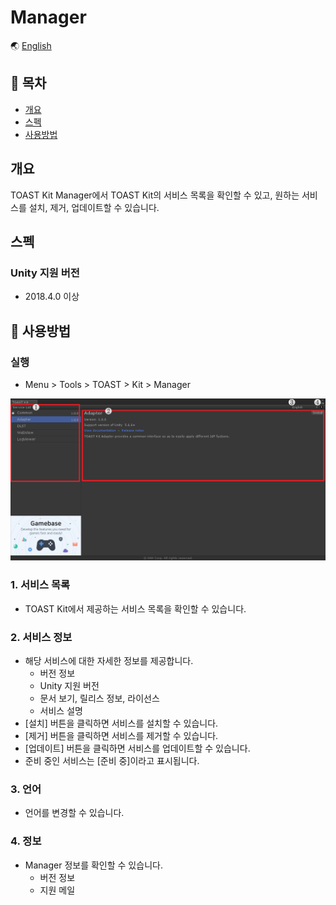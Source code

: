 # Manager

🌏 [English](README.en.md)

## 🚩 목차

* [개요](#개요)
* [스펙](#스펙)
* [사용방법](#-사용방법)

## 개요

TOAST Kit Manager에서 TOAST Kit의 서비스 목록을 확인할 수 있고, 원하는 서비스를 설치, 제거, 업데이트할 수 있습니다.

## 스펙

### Unity 지원 버전

* 2018.4.0 이상

## 🔨 사용방법

### 실행

* Menu > Tools > TOAST > Kit > Manager

![Manager](./images/toastkit_manager_001.png)

### 1. 서비스 목록

* TOAST Kit에서 제공하는 서비스 목록을 확인할 수 있습니다.

### 2. 서비스 정보

* 해당 서비스에 대한 자세한 정보를 제공합니다.
    * 버전 정보
    * Unity 지원 버전
    * 문서 보기, 릴리스 정보, 라이선스
    * 서비스 설명
* [설치] 버튼을 클릭하면 서비스를 설치할 수 있습니다.
* [제거] 버튼을 클릭하면 서비스를 제거할 수 있습니다.
* [업데이트] 버튼을 클릭하면 서비스를 업데이트할 수 있습니다.
* 준비 중인 서비스는 [준비 중]이라고 표시됩니다.

### 3. 언어

* 언어를 변경할 수 있습니다.

### 4. 정보

* Manager 정보를 확인할 수 있습니다.
    * 버전 정보
    * 지원 메일